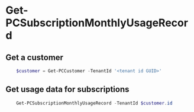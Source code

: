 # Get-PCSubscriptionMonthlyUsageRecord #

## Get a customer ##

```powershell
    $customer = Get-PCCustomer -TenantId '<tenant id GUID>'
```

## Get usage data for subscriptions ##

```powershell
    Get-PCSubscriptionMonthlyUsageRecord -TenantId $customer.id
```
